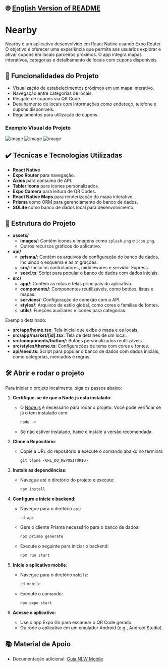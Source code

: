 ## 🌐 [English Version of README](README_EN.md)

# Nearby

Nearby é um aplicativo desenvolvido em React Native usando Expo Router. O objetivo é oferecer uma experiência que permita aos usuários explorar e ativar cupons em locais parceiros próximos. O app integra mapas interativos, categorias e detalhamento de locais com cupons disponíveis.

## 🔨 Funcionalidades do Projeto

- Visualização de estabelecimentos próximos em um mapa interativo.
- Navegação entre categorias de locais.
- Resgate de cupons via QR Code.
- Detalhamento de locais com informações como endereço, telefone e cupons disponíveis.
- Regulamentos para utilização de cupons.

### Exemplo Visual do Projeto

![image](https://github.com/user-attachments/assets/28fd4ae2-4413-4a61-af1c-be876e6b8fe2)
![image](https://github.com/user-attachments/assets/668e46ec-e4a7-4976-adda-6e26001fe502)
![image](https://github.com/user-attachments/assets/6b614059-ff66-4a91-9cfe-ebcd720c4e7f)

## ✔️ Técnicas e Tecnologias Utilizadas

- **React Native**
- **Expo Router** para navegação.
- **Axios** para consumo de API.
- **Tabler Icons** para ícones personalizados.
- **Expo Camera** para leitura de QR Codes.
- **React Native Maps** para renderização do mapa interativo.
- **Prisma** como ORM para gerenciamento do banco de dados.
- **SQLite** como banco de dados local para desenvolvimento.

## 📁 Estrutura do Projeto

- **assets/**
    - **images/**: Contém ícones e imagens como `splash.png` e `icon.png`.
    - Outros recursos gráficos do aplicativo.
- **api/**
    - **prisma/**: Contém os arquivos de configuração do banco de dados, incluindo o esquema e as migrações.
    - **src/**: Inclui os controladores, middlewares e servidor Express.
    - **seed.ts**: Script para popular o banco de dados com dados iniciais.
- **src/**
    - **app/**: Contém as rotas e telas principais do aplicativo.
    - **components/**: Componentes reutilizáveis, como botões, listas e mapas.
    - **services/**: Configuração de conexão com a API.
    - **styles/**: Arquivos de estilo global, como cores e famílias de fontes.
    - **utils/**: Funções auxiliares e ícones para categorias.

Exemplo detalhado:

- **src/app/home.tsx**: Tela inicial que exibe o mapa e os locais.
- **src/app/market/[id].tsx**: Tela de detalhes de um local.
- **src/components/button/**: Botões personalizados reutilizáveis.
- **src/styles/theme.ts**: Configurações de tema com cores e fontes.
- **api/seed.ts**: Script para popular o banco de dados com dados iniciais, como categorias, mercados e regras.

## 🛠️ Abrir e rodar o projeto

Para iniciar o projeto localmente, siga os passos abaixo:

1. **Certifique-se de que o Node.js está instalado**:
    - O [Node.js](https://nodejs.org/) é necessário para rodar o projeto. Você pode verificar se já o tem instalado com:
      ```bash
      node -v
      ```
    - Se não estiver instalado, baixe e instale a versão recomendada.

2. **Clone o Repositório**:
    - Copie a URL do repositório e execute o comando abaixo no terminal:
      ```bash
      git clone <URL_DO_REPOSITORIO>
      ```

3. **Instale as dependências**:
    - Navegue até o diretório do projeto e execute:
      ```bash
      npm install
      ```

4. **Configure e inicie o backend**:
    - Navegue para o diretório `api`:
      ```bash
      cd api
      ```
    - Gere o cliente Prisma necessário para o banco de dados:
      ```bash
      npx prisma generate
      ```
    - Execute o seguinte para iniciar o backend:
      ```bash
      npm run start
      ```

5. **Inicie o aplicativo mobile**:
    - Navegue para o diretório `mobile`:
      ```bash
      cd mobile
      ```
    - Execute o comando:
      ```bash
      npx expo start
      ```

6. **Acesse o aplicativo**:
    - Use o app Expo Go para escanear o QR Code gerado.
    - Ou rode o aplicativo em um emulador Android (e.g., Android Studio).

## 📚 Material de Apoio

- Documentação adicional: [Guia NLW Mobile](https://docs-rocketseat.notion.site/NLW-Mobile-149395da577080a398d5dde2d90321ad)

